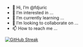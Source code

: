 - 👋 Hi, I’m @fdjuric
- 👀 I’m interested in ...
- 🌱 I’m currently learning ...
- 💞️ I’m looking to collaborate on ...
- 📫 How to reach me ...


[![GitHub Streak](http://github-readme-streak-stats.herokuapp.com?user=fdjuric&theme=dark&background=000000)](https://git.io/streak-stats)
